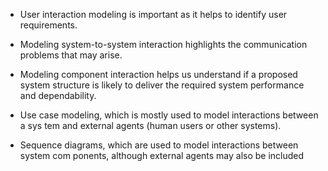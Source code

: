 - User interaction modeling is important as it helps to identify user requirements. 
- Modeling system-to-system interaction highlights the communication problems that 
may arise.
- Modeling component interaction helps us understand if a proposed system 
structure is likely to deliver the required system performance and dependability.

 -  Use case modeling, which is mostly used to model interactions between a sys
tem and external agents (human users or other systems).
 -  Sequence diagrams, which are used to model interactions between system com
ponents, although external agents may also be included
